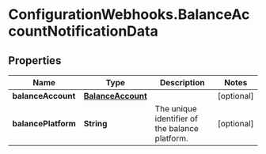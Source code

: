 # ConfigurationWebhooks.BalanceAccountNotificationData

## Properties

Name | Type | Description | Notes
------------ | ------------- | ------------- | -------------
**balanceAccount** | [**BalanceAccount**](BalanceAccount.md) |  | [optional] 
**balancePlatform** | **String** | The unique identifier of the balance platform. | [optional] 



